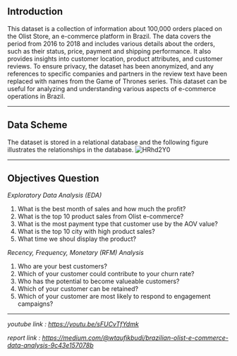 ## **Introduction**
This dataset is a collection of information about 100,000 orders placed on the Olist Store, an e-commerce platform in Brazil. The data covers the period from 2016 to 2018 and includes various details about the orders, such as their status, price, payment and shipping performance. It also provides insights into customer location, product attributes, and customer reviews. To ensure privacy, the dataset has been anonymized, and any references to specific companies and partners in the review text have been replaced with names from the Game of Thrones series. This dataset can be useful for analyzing and understanding various aspects of e-commerce operations in Brazil.
___
## **Data Scheme**
The dataset is stored in a relational database and the following figure illustrates the relationships in the database.
![HRhd2Y0](https://github.com/taufikbudiw8/Data-Wrangling-and-SQL-Project/assets/124851791/83f23e80-41cf-4e3b-bf2b-9710896bd9b5)
___
## **Objectives Question**
*Exploratory Data Analysis (EDA)*
1. What is the best month of sales and how much the profit?
2. What is the top 10 product sales from Olist e-commerce?
3. What is the most payment type that customer use by the AOV value?
4. What is the top 10 city with high product sales?
5. What time we shoul display the product?

*Recency, Frequency, Monetary (RFM) Analysis*
1. Who are your best customers?
2. Which of your customer could contribute to your churn rate?
3. Who has the potential to become valueable customers?
4. Which of your customer can be retained?
5. Which of your customer are most likely to respond to engagement campaigns?
___
*youtube link : https://youtu.be/sFUCvTfYdmk*

*report link : https://medium.com/@wtaufikbudi/brazilian-olist-e-commerce-data-analysis-9c43e157078b*

